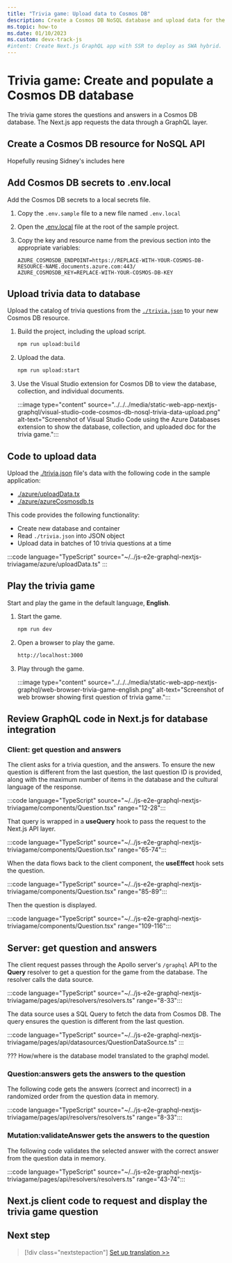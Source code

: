 ```yaml
---
title: "Trivia game: Upload data to Cosmos DB"
description: Create a Cosmos DB NoSQL database and upload data for the trivia game.
ms.topic: how-to
ms.date: 01/10/2023
ms.custom: devx-track-js
#intent: Create Next.js GraphQL app with SSR to deploy as SWA hybrid. 
---
```


# Trivia game: Create and populate a Cosmos DB database

The trivia game stores the questions and answers in a Cosmos DB database. The Next.js app requests the data through a GraphQL layer. 

## Create a Cosmos DB resource for NoSQL API

Hopefully reusing Sidney's includes here

## Add Cosmos DB secrets to .env.local

Add the Cosmos DB secrets to a local secrets file.

1. Copy the `.env.sample` file to a new file named `.env.local`
1. Open the [.env.local](https://github.com/Azure-Samples/js-e2e-graphql-nextjs-triviagame/blob/main/.env.sample) file at the root of the sample project.
1. Copy the key and resource name from the previous section into the appropriate variables:

    ```text
    AZURE_COSMOSDB_ENDPOINT=https://REPLACE-WITH-YOUR-COSMOS-DB-RESOURCE-NAME.documents.azure.com:443/
    AZURE_COSMOSDB_KEY=REPLACE-WITH-YOUR-COSMOS-DB-KEY
    ``` 

## Upload trivia data to database

Upload the catalog of trivia questions from the [`./trivia.json`](https://github.com/Azure-Samples/js-e2e-graphql-nextjs-triviagame/blob/main/trivia.json) to your new Cosmos DB resource.

1. Build the project, including the upload script.

    ```bash
    npm run upload:build
    ```

1. Upload the data.

    ```bash
    npm run upload:start
    ```

1. Use the Visual Studio extension for Cosmos DB to view the database, collection, and individual documents.

    :::image type="content" source="../../../media/static-web-app-nextjs-graphql/visual-studio-code-cosmos-db-nosql-trivia-data-upload.png" alt-text="Screenshot of Visual Studio Code using the Azure Databases extension to show the database, collection, and uploaded doc for the trivia game.":::

## Code to upload data

Upload the [./trivia.json](https://github.com/Azure-Samples/js-e2e-graphql-nextjs-triviagame/blob/main/trivia.json) file's data with the following code in the sample application:

* [./azure/uploadData.tx](https://github.com/Azure-Samples/js-e2e-graphql-nextjs-triviagame/blob/main/azure/uploadData.ts)
* [./azure/azureCosmosdb.ts](https://github.com/Azure-Samples/js-e2e-graphql-nextjs-triviagame/blob/main/azure/azureCosmosdb.ts)

This code provides the following functionality:

* Create new database and container
* Read `./trivia.json` into JSON object
* Upload data in batches of 10 trivia questions at a time

:::code language="TypeScript" source="~/../js-e2e-graphql-nextjs-triviagame/azure/uploadData.ts" ::: 

## Play the trivia game

Start and play the game in the default language, **English**. 

1. Start the game. 

    ```bash
    npm run dev
    ```

1. Open a browser to play the game.

    ```bash
    http://localhost:3000
    ```

1. Play through the game.

    :::image type="content" source="../../../media/static-web-app-nextjs-graphql/web-browser-trivia-game-english.png" alt-text="Screenshot of web browser showing first question of trivia game.":::

## Review GraphQL code in Next.js for database integration




### Client: get question and answers

The client asks for a trivia question, and the answers. To ensure the new question is different from the last question, the last question ID is provided, along with the maximum number of items in the database and the cultural language of the response. 

:::code language="TypeScript" source="~/../js-e2e-graphql-nextjs-triviagame/components/Question.tsx" range="12-28":::

That query is wrapped in a **useQuery** hook to pass the request to the Next.js API layer.

:::code language="TypeScript" source="~/../js-e2e-graphql-nextjs-triviagame/components/Question.tsx" range="65-74":::


When the data flows back to the client component, the **useEffect** hook sets the question.

:::code language="TypeScript" source="~/../js-e2e-graphql-nextjs-triviagame/components/Question.tsx" range="85-89":::

Then the question is displayed.

:::code language="TypeScript" source="~/../js-e2e-graphql-nextjs-triviagame/components/Question.tsx" range="109-116":::

## Server: get question and answers

The client request passes through the Apollo server's `/graphql` API to the **Query** resolver to get a question for the game from the database. The resolver calls the data source.

:::code language="TypeScript" source="~/../js-e2e-graphql-nextjs-triviagame/pages/api/resolvers/resolvers.ts" range="8-33":::

The data source uses a SQL Query to fetch the data from Cosmos DB. The query ensures the question is different from the last question. 

:::code language="TypeScript" source="~/../js-e2e-graphql-nextjs-triviagame/pages/api/datasources/QuestionDataSource.ts" ::: 

??? How/where is the database model translated to the graphql model.

### Question:answers gets the answers to the question

The following code gets the answers (correct and incorrect) in a randomized order from the question data in memory. 

:::code language="TypeScript" source="~/../js-e2e-graphql-nextjs-triviagame/pages/api/resolvers/resolvers.ts" range="8-33":::

### Mutation:validateAnswer gets the answers to the question

The following code validates the selected answer with the correct answer from the question data in memory. 

:::code language="TypeScript" source="~/../js-e2e-graphql-nextjs-triviagame/pages/api/resolvers/resolvers.ts" range="43-74":::

## Next.js client code to request and display the trivia game question


<!-- The code flow from the API layer to the database includes the following:

* API Layer: `/graphql` - [`./pages/api/graphql.ts`](https://github.com/Azure-Samples/js-e2e-graphql-nextjs-triviagame/blob/main/pages/api/graphql.ts)
* GraphQL resolvers to work with the data

    |Resolver|method|Purpose|
    |--|--|--|
    |Query|question|From the database, gets all the data for the game including questions, the correct answer, and the wrong answers.|
    |Question|answers|From data in memory, returns the correct answer and the 3 incorrect answers in a randomized order.|
    |Mutation|validateAnswer|From data in memory, checks the selected answer against the correct answer.| -->

## Next step

> [!div class="nextstepaction"]
> [Set up translation >>](create-translator-resource.md)
